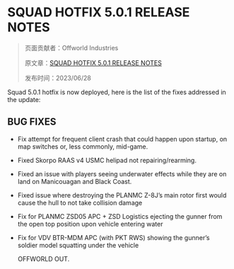 # SQUAD HOTFIX 5.0.1 RELEASE NOTES

> 页面贡献者：Offworld Industries
> 
> 原文章：[SQUAD HOTFIX 5.0.1 RELEASE NOTES](https://joinsquad.com/2023/06/28/squad-hotfix-5-0-1-release-notes/)
>
> 发布时间：2023/06/28

Squad 5.0.1 hotfix is now deployed, here is the list of the fixes addressed in the update:

## BUG FIXES
- Fix attempt for frequent client crash that could happen upon startup, on map switches or, less commonly, mid-game.
- Fixed Skorpo RAAS v4 USMC helipad not repairing/rearming.
- Fixed an issue with players seeing underwater effects while they are on land on Manicouagan and Black Coast.
- Fixed issue where destroying the PLANMC Z-8J’s main rotor first would cause the hull to not take collision damage
- Fix for PLANMC ZSD05 APC + ZSD Logistics ejecting the gunner from the open top position upon vehicle entering water
- Fix for VDV BTR-MDM APC (with PKT RWS) showing the gunner’s soldier model squatting under the vehicle

  OFFWORLD OUT.
